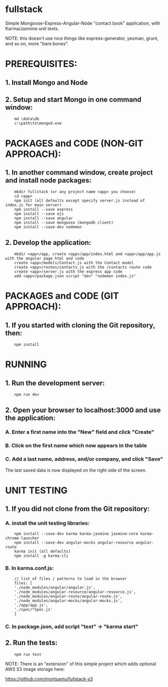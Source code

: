 # fullstack
Simple Mongoose-Express-Angular-Node "contact book" application, with Karma/Jasmine unit tests.

NOTE: this doesn't use nice things like express-generator, yeoman, grunt, and so on, more "bare bones".

# PREREQUISITES:

## 1. Install Mongo and Node

## 2. Setup and start Mongo in one command window:
```
    md \data\db
    c:\path\to\mongod.exe
```

# PACKAGES and CODE (NON-GIT APPROACH):

## 1. In another command window, create project and install node packages:
```
    mkdir fullstack (or any project name <app> you choose)
    cd <app>
    npm init (all defaults except specify server.js instead of index.js for main server)
    npm install --save express
    npm install --save ejs
    npm install --save angular
    npm install --save mongoose (mongodb client)
    npm install --save-dev nodemon
```

## 2. Develop the application:
```
    mkdir <app>/app, create <app>/app/index.html and <app>/app/app.js with the angular page html and code
    create <app>/models/Contact.js with the Contact model
    create <app>/routes/contacts.js with the /contacts route code
    create <app>/server.js with the express app code
    add <app>/package.json script "dev" "nodemon index.js"
```

# PACKAGES and CODE (GIT APPROACH):

## 1. If you started with cloning the Git repository, then:
```
    npm install
```

# RUNNING

## 1. Run the development server:
```
    npm run dev
```

## 2. Open your browser to localhost:3000 and use the application:

### A. Enter a first name into the "New" field and click "Create"

### B. Click on the first name which now appears in the table

### C. Add a last name, address, and/or company, and click "Save"

The last saved data is now displayed on the right side of the screen.

# UNIT TESTING

## 1. If you did not clone from the Git repository:

### A. install the unit testing libraries:
```
    npm install --save-dev karma karma-jasmine jasmine-core karma-chrome-launcher
    npm install --save-dev angular-mocks angular-resource angular-route
    karma init (all defaults)
    npm install -g karma-cli
```

### B. In karma.conf.js:
```
    // list of files / patterns to load in the browser
    files: [
    './node_modules/angular/angular.js',
    './node_modules/angular-resource/angular-resource.js',
    './node_modules/angular-route/angular-route.js',
    './node_modules/angular-mocks/angular-mocks.js',
    './app/app.js',
    './spec/*Spec.js'
    ]
```

### C. In package.json, add script "test" -> "karma start"

## 2. Run the tests:
```
    npm run test
```

NOTE: There is an "extension" of this simple project which adds optional AWS S3 image storage here:

https://github.com/montsamu/fullstack-s3
